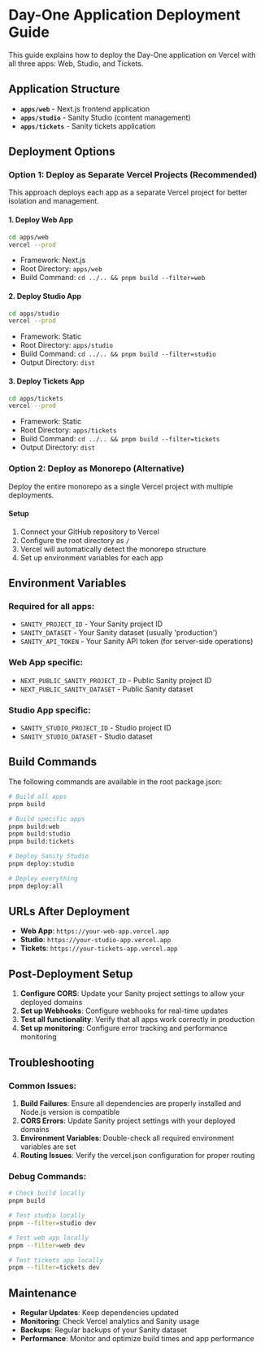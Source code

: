 # Day-One Application Deployment Guide

This guide explains how to deploy the Day-One application on Vercel with all three apps: Web, Studio, and Tickets.

## Application Structure

- **`apps/web`** - Next.js frontend application
- **`apps/studio`** - Sanity Studio (content management)
- **`apps/tickets`** - Sanity tickets application

## Deployment Options

### Option 1: Deploy as Separate Vercel Projects (Recommended)

This approach deploys each app as a separate Vercel project for better isolation and management.

#### 1. Deploy Web App

```bash
cd apps/web
vercel --prod
```

- Framework: Next.js
- Root Directory: `apps/web`
- Build Command: `cd ../.. && pnpm build --filter=web`

#### 2. Deploy Studio App

```bash
cd apps/studio
vercel --prod
```

- Framework: Static
- Root Directory: `apps/studio`
- Build Command: `cd ../.. && pnpm build --filter=studio`
- Output Directory: `dist`

#### 3. Deploy Tickets App

```bash
cd apps/tickets
vercel --prod
```

- Framework: Static
- Root Directory: `apps/tickets`
- Build Command: `cd ../.. && pnpm build --filter=tickets`
- Output Directory: `dist`

### Option 2: Deploy as Monorepo (Alternative)

Deploy the entire monorepo as a single Vercel project with multiple deployments.

#### Setup

1. Connect your GitHub repository to Vercel
2. Configure the root directory as `/`
3. Vercel will automatically detect the monorepo structure
4. Set up environment variables for each app

## Environment Variables

### Required for all apps:

- `SANITY_PROJECT_ID` - Your Sanity project ID
- `SANITY_DATASET` - Your Sanity dataset (usually 'production')
- `SANITY_API_TOKEN` - Your Sanity API token (for server-side operations)

### Web App specific:

- `NEXT_PUBLIC_SANITY_PROJECT_ID` - Public Sanity project ID
- `NEXT_PUBLIC_SANITY_DATASET` - Public Sanity dataset

### Studio App specific:

- `SANITY_STUDIO_PROJECT_ID` - Studio project ID
- `SANITY_STUDIO_DATASET` - Studio dataset

## Build Commands

The following commands are available in the root package.json:

```bash
# Build all apps
pnpm build

# Build specific apps
pnpm build:web
pnpm build:studio
pnpm build:tickets

# Deploy Sanity Studio
pnpm deploy:studio

# Deploy everything
pnpm deploy:all
```

## URLs After Deployment

- **Web App**: `https://your-web-app.vercel.app`
- **Studio**: `https://your-studio-app.vercel.app`
- **Tickets**: `https://your-tickets-app.vercel.app`

## Post-Deployment Setup

1. **Configure CORS**: Update your Sanity project settings to allow your deployed domains
2. **Set up Webhooks**: Configure webhooks for real-time updates
3. **Test all functionality**: Verify that all apps work correctly in production
4. **Set up monitoring**: Configure error tracking and performance monitoring

## Troubleshooting

### Common Issues:

1. **Build Failures**: Ensure all dependencies are properly installed and Node.js version is compatible
2. **CORS Errors**: Update Sanity project settings with your deployed domains
3. **Environment Variables**: Double-check all required environment variables are set
4. **Routing Issues**: Verify the vercel.json configuration for proper routing

### Debug Commands:

```bash
# Check build locally
pnpm build

# Test studio locally
pnpm --filter=studio dev

# Test web app locally
pnpm --filter=web dev

# Test tickets app locally
pnpm --filter=tickets dev
```

## Maintenance

- **Regular Updates**: Keep dependencies updated
- **Monitoring**: Check Vercel analytics and Sanity usage
- **Backups**: Regular backups of your Sanity dataset
- **Performance**: Monitor and optimize build times and app performance
